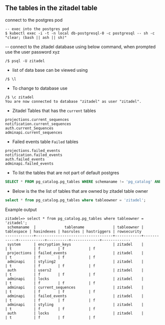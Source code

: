 ## The tables in the zitadel table

connect to the postgres pod

```
-- exec into the postgres pod
$ kubectl exec -i -t -n local db-postgresql-0 -c postgresql -- sh -c "clear; (bash || ash || sh)"
```

-- connect to the zitadel database using below command, when prompted use the user password xyz

```
/$ psql -U zitadel
```

- list of data base can be viewed using

```
/$ \l
```

- To change to database use

```
/$ \c zitadel
You are now connected to database "zitadel" as user "zitadel".
```

- Zitadel Tables that has the `current` tables

```
projections.current_sequences
notification.current_sequences
auth.current_Sequences
adminapi.current_sequences
```

- Failed events table `Failed` tables

```
projections.failed_events
notification.failed_events
auth.failed_events
adminapi.failed_events
```

- To list the tables that are not part of default postgres

```sql
SELECT * FROM pg_catalog.pg_tables WHERE schemaname != 'pg_catalog' AND schemaname != 'information_schema';
```

- Below is the the list of tables that are owned by zitadel table owner

```sql
select * from pg_catalog.pg_tables where tableowner = 'zitadel';
```

Example output

```
zitadel=> select * from pg_catalog.pg_tables where tableowner = 'zitadel';
 schemaname  |             tablename             | tableowner | tablespace | hasindexes | hasrules | hastriggers | rowsecurity
-------------+-----------------------------------+------------+------------+------------+----------+-------------+-------------
 system      | encryption_keys                   | zitadel    |            | t          | f        | f           | f
 projections | failed_events                     | zitadel    |            | t          | f        | f           | f
 adminapi    | styling2                          | zitadel    |            | t          | f        | f           | f
 auth        | users2                            | zitadel    |            | t          | f        | f           | f
 adminapi    | locks                             | zitadel    |            | t          | f        | f           | f
 adminapi    | current_sequences                 | zitadel    |            | t          | f        | f           | f
 adminapi    | failed_events                     | zitadel    |            | t          | f        | f           | f
 adminapi    | styling                           | zitadel    |            | t          | f        | f           | f
 auth        | locks                             | zitadel    |            | t          | f        | f           | f

```
